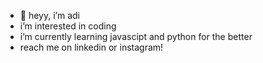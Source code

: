 - 👋 heyy, i’m adi
-  i’m interested in coding
-  i’m currently learning javascipt and python for the better
-  reach me on linkedin or instagram!

<!---
adisinghstudent/adisinghstudent is a ✨ special ✨ repository because its `README.md` (this file) appears on your GitHub profile.
You can click the Preview link to take a look at your changes.
--->
